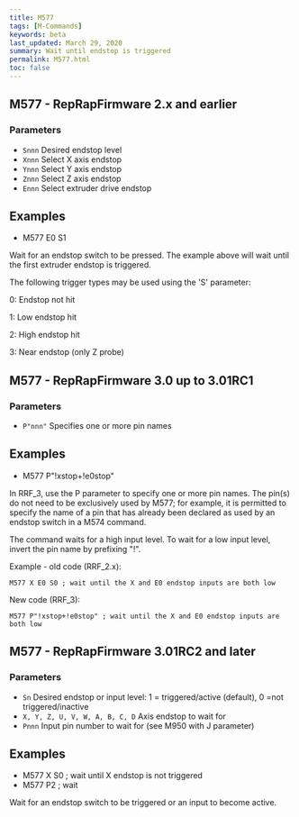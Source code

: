 ```yaml
---
title: M577
tags: [M-Commands] 
keywords: beta 
last_updated: March 29, 2020 
summary: Wait until endstop is triggered 
permalink: M577.html
toc: false 
---
```



## M577 - RepRapFirmware 2.x and earlier 

### Parameters

* `Snnn` Desired endstop level
* `Xnnn` Select X axis endstop
* `Ynnn` Select Y axis endstop
* `Znnn` Select Z axis endstop
* `Ennn` Select extruder drive endstop

## Examples

* M577 E0 S1

Wait for an endstop switch to be pressed. The example above will wait until the first extruder endstop is triggered.

The following trigger types may be used using the 'S' parameter:

0: Endstop not hit

1: Low endstop hit

2: High endstop hit

3: Near endstop (only Z probe)

## M577 - RepRapFirmware 3.0 up to 3.01RC1 

### Parameters

* `P"nnn"` Specifies one or more pin names

## Examples

* M577 P"!xstop+!e0stop"

In RRF_3, use the P parameter to specify one or more pin names. The pin(s) do not need to be exclusively used by M577; for example, it is permitted to specify the name of a pin that has already been declared as used by an endstop switch in a M574 command.

The command waits for a high input level. To wait for a low input level, invert the pin name by prefixing "!".

Example - old code (RRF_2.x):

```
M577 X E0 S0 ; wait until the X and E0 endstop inputs are both low
```

New code (RRF_3):

```
M577 P"!xstop+!e0stop" ; wait until the X and E0 endstop inputs are both low
```

## M577 - RepRapFirmware 3.01RC2 and later 

### Parameters

* `Sn` Desired endstop or input level: 1 = triggered/active (default), 0 =not triggered/inactive
* `X, Y, Z, U, V, W, A, B, C, D` Axis endstop to wait for
* `Pnnn` Input pin number to wait for (see M950 with J parameter)

## Examples

* M577 X S0  ; wait until X endstop is not triggered
* M577 P2 ; wait

Wait for an endstop switch to be triggered or an input to become active.

